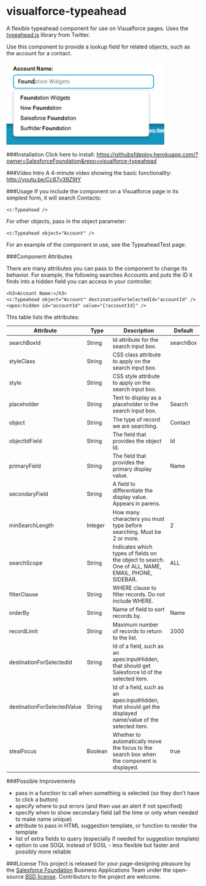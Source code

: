 visualforce-typeahead
=====================

A flexible typeahead component for use on Visualforce pages.  Uses the [typeahead.js](http://twitter.github.io/typeahead.js/) library from Twitter.

Use this component to provide a lookup field for related objects, such as the account for a contact.

![Typeahead Lookup Example Page](typeahead-readme-image.png)

###Installation
Click here to install: 
https://githubsfdeploy.herokuapp.com/?owner=SalesforceFoundation&repo=visualforce-typeahead


###Video Intro
A 4-minute video showing the basic functionality:  http://youtu.be/Cc87v39Z9tY


###Usage
If you include the component on a Visualforce page in its simplest form, it will search Contacts:
	
	<c:Typeahead />

For other objects, pass in the object parameter:

	<c:Typeahead object="Account" /> 

For an example of the component in use, see the TypeaheadTest page. 


###Component Attributes

There are many attributes you can pass to the component to change its behavior.  For example, the following searches Accounts and puts the ID it finds into a hidden field you can access in your controller.

	<h3>Account Name:</h3>
	<c:Typeahead object="Account" destinationForSelectedId="accountId" />	
	<apex:hidden id="accountId" value="{!accountId}" />		

This table lists the attributes:

Attribute  | Type | Description | Default
---------- | ---- | ----------- | -------
searchBoxId | String | Id attribute for the search input box. | searchBox
styleClass | String | CSS class attribute to apply on the search input box.
style | String | CSS style attribute to apply on the search input box.
placeholder | String | Text to display as a placeholder in the search input box. | Search
object | String | The type of record we are searching. | Contact
objectIdField | String | The field that provides the object Id. | Id
primaryField | String | The field that provides the primary display value. | Name
secondaryField | String | A field to differentiate the display value. Appears in parens.
minSearchLength | Integer | How many characters you must type before searching.  Must be 2 or more. | 2
searchScope | String | Indicates which types of fields on the object to search. One of ALL, NAME, EMAIL, PHONE, SIDEBAR. | ALL
filterClause | String | WHERE clause to filter records. Do not include WHERE.
orderBy | String | Name of field to sort records by. | Name
recordLimit | String | Maximum number of records to return to the list. | 2000
destinationForSelectedId | String | Id of a field, such as an apex:inputHidden, that should get Salesforce Id of the selected item.
destinationForSelectedValue | String | Id of a field, such as an apex:inputHidden, that should get the displayed name/value of the selected item.
stealFocus | Boolean | Whether to automatically move the focus to the search box when the component is displayed. | true


###Possible Improvements
* pass in a function to call when something is selected (so they don't have to click a button)
* specify where to put errors (and then use an alert if not specified)
* specify when to show secondary field (all the time or only when needed to make name unique)
* attribute to pass in HTML suggestion template, or function to render the template
* list of extra fields to query (especially if needed for suggestion template)
* option to use SOQL instead of SOSL - less flexible but faster and possibly more reliable


###License
This project is released for your page-designing pleasure by the [Salesforce Foundation](http://salesforcefoundation.org) Business Applications Team under the open-source [BSD license](http://www.opensource.org/licenses/BSD-3-Clause). Contributors to the project are welcome.


